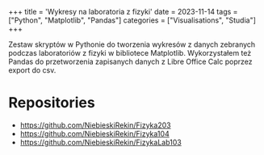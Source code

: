 +++
title = 'Wykresy na laboratoria z fizyki'
date = 2023-11-14
tags = ["Python", "Matplotlib", "Pandas"]
categories = ["Visualisations", "Studia"]
+++

Zestaw skryptów w Pythonie do tworzenia wykresów z danych zebranych podczas laboratoriów z fizyki w bibliotece Matplotlib. Wykorzystałem też Pandas do przetworzenia zapisanych danych z Libre Office Calc poprzez export do csv.

# Repositories

- <https://github.com/NiebieskiRekin/Fizyka203>
- <https://github.com/NiebieskiRekin/Fizyka104>
- <https://github.com/NiebieskiRekin/FizykaLab103>
